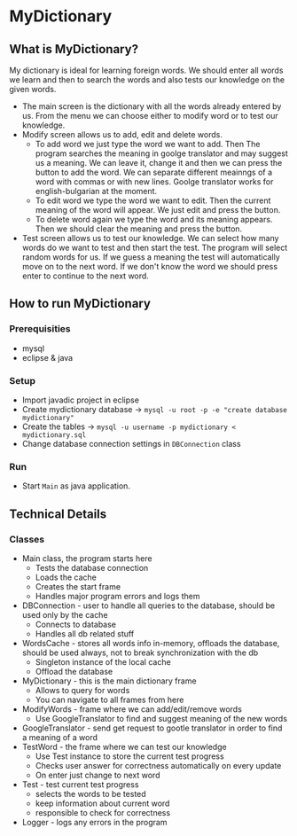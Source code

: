# MyDictionary

## What is MyDictionary?
My dictionary is ideal for learning foreign words. We should enter all words we learn and then to search the words and also tests our knowledge on the given words.
* The main screen is the dictionary with all the words already entered by us. From the menu we can choose either to modify word or to test our knowledge.
* Modify screen allows us to add, edit and delete words.
  * To add word we just type the word we want to add. Then The program searches the meaning in goolge translator and may suggest us a meaning. We can leave it, change it and then we can press the button to add the word. We can separate different meainngs of a word with commas or with new lines. Goolge translator works for english-bulgarian at the moment.
  * To edit word we type the word we want to edit. Then the current meaning of the word will appear. We just edit and press the button.
  * To delete word again we type the word and its meaning appears. Then we should clear the meaning and press the button.
* Test screen allows us to test our knowledge. We can select how many words do we want to test and then start the test. The program will select random words for us. If we guess a meaning the test will automatically move on to the next word. If we don't know the word we should press enter to continue to the next word.

## How to run MyDictionary

### Prerequisities
* mysql
* eclipse & java

### Setup
* Import javadic project in eclipse
* Create mydictionary database -> `mysql -u root -p -e "create database mydictionary"`
* Create the tables -> `mysql -u username -p mydictionary < mydictionary.sql`
* Change database connection settings in `DBConnection` class

### Run
* Start `Main` as java application.

## Technical Details

### Classes
* Main class, the program starts here
  * Tests the database connection
  * Loads the cache
  * Creates the start frame
  * Handles major program errors and logs them
* DBConnection - user to handle all queries to the database, should be used only by the cache
  * Connects to database
  * Handles all db related stuff
* WordsCache - stores all words info in-memory, offloads the database, should be used always, not to break synchronization with the db
  * Singleton instance of the local cache
  * Offload the database
* MyDictionary - this is the main dictionary frame
  * Allows to query for words
  * You can navigate to all frames from here
* ModifyWords - frame where we can add/edit/remove words
  * Use GoogleTranslator to find and suggest meaning of the new words
* GoogleTranslator - send get request to gootle translator in order to find a meaning of a word
* TestWord - the frame where we can test our knowledge
  * Use Test instance to store the current test progress
  * Checks user answer for correctness automatically on every update
  * On enter just change to next word
* Test - test current test progress
  * selects the words to be tested
  * keep information about current word
  * responsible to check for correctness
* Logger - logs any errors in the program
